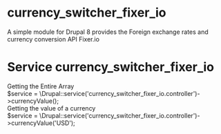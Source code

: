 # currency_switcher_fixer_io
A simple module for Drupal 8 provides the Foreign exchange rates and currency conversion API Fixer.io
<br>
# Service currency_switcher_fixer_io
Getting the Entire Array 
<br>
$service = \Drupal::service('currency_switcher_fixer_io.controller')->currencyValue();
<br>
Getting the value of a currency
<br>
$service = \Drupal::service('currency_switcher_fixer_io.controller')->currencyValue('USD');
